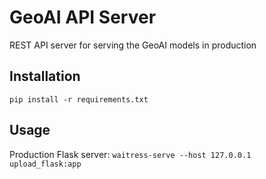 # GeoAI API Server
REST API server for serving the GeoAI models in production

## Installation
`pip install -r requirements.txt`

## Usage
Production Flask server: `waitress-serve --host 127.0.0.1 upload_flask:app`
